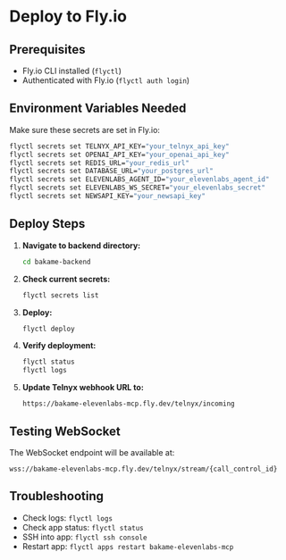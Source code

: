 # Deploy to Fly.io

## Prerequisites
- Fly.io CLI installed (`flyctl`)
- Authenticated with Fly.io (`flyctl auth login`)

## Environment Variables Needed

Make sure these secrets are set in Fly.io:

```bash
flyctl secrets set TELNYX_API_KEY="your_telnyx_api_key"
flyctl secrets set OPENAI_API_KEY="your_openai_api_key"
flyctl secrets set REDIS_URL="your_redis_url"
flyctl secrets set DATABASE_URL="your_postgres_url"
flyctl secrets set ELEVENLABS_AGENT_ID="your_elevenlabs_agent_id"
flyctl secrets set ELEVENLABS_WS_SECRET="your_elevenlabs_secret"
flyctl secrets set NEWSAPI_KEY="your_newsapi_key"
```

## Deploy Steps

1. **Navigate to backend directory:**
   ```bash
   cd bakame-backend
   ```

2. **Check current secrets:**
   ```bash
   flyctl secrets list
   ```

3. **Deploy:**
   ```bash
   flyctl deploy
   ```

4. **Verify deployment:**
   ```bash
   flyctl status
   flyctl logs
   ```

5. **Update Telnyx webhook URL to:**
   ```
   https://bakame-elevenlabs-mcp.fly.dev/telnyx/incoming
   ```

## Testing WebSocket

The WebSocket endpoint will be available at:
```
wss://bakame-elevenlabs-mcp.fly.dev/telnyx/stream/{call_control_id}
```

## Troubleshooting

- Check logs: `flyctl logs`
- Check app status: `flyctl status`
- SSH into app: `flyctl ssh console`
- Restart app: `flyctl apps restart bakame-elevenlabs-mcp`

